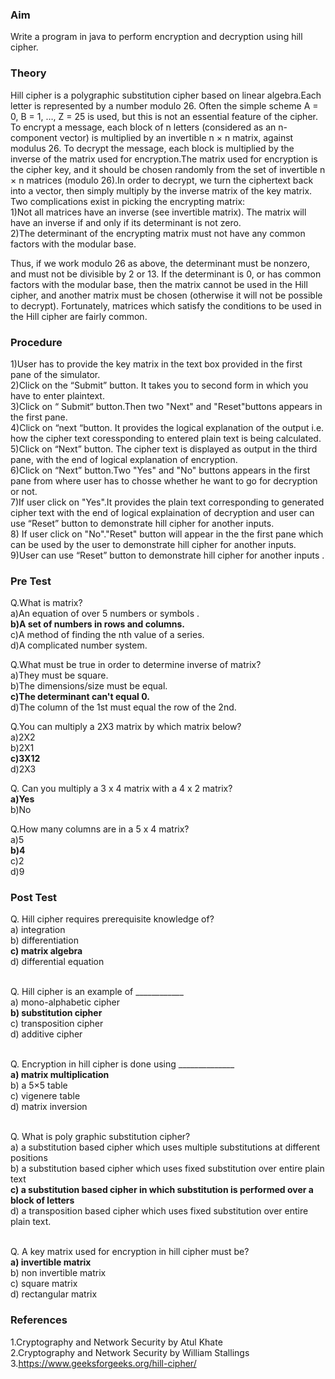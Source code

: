 ### Aim
Write a program in java to perform encryption and decryption using hill cipher.
### Theory
<div align=justify">
Hill cipher is a polygraphic substitution cipher based on linear algebra.Each letter is represented by a number modulo 26. Often the simple scheme A = 0, B = 1, …, Z = 25 is used, but this is not an essential feature of the cipher. To encrypt a message, each block of n letters (considered as an n-component vector) is multiplied by an invertible n × n matrix, against modulus 26. To decrypt the message, each block is multiplied by the inverse of the matrix used for encryption.The matrix used for encryption is the cipher key, and it should be chosen randomly from the set of invertible n × n matrices (modulo 26).In order to decrypt, we turn the ciphertext back into a vector, then simply multiply by the inverse matrix of the key matrix.<br>
Two complications exist in picking the encrypting matrix:<br>
1)Not all matrices have an inverse (see invertible matrix). The matrix will have an inverse if and only if its determinant is not zero.<br>
2)The determinant of the encrypting matrix must not have any common factors with the modular base.<br>

Thus, if we work modulo 26 as above, the determinant must be nonzero, and must not be divisible by 2 or 13. If the determinant is 0, or has common factors with the modular base, then the matrix cannot be used in the Hill cipher, and another matrix must be chosen (otherwise it will not be possible to decrypt). Fortunately, matrices which satisfy the conditions to be used in the Hill cipher are fairly common.</div>
### Procedure
1)User has to provide the key matrix in the text box provided in the first pane of the simulator.<br>
2)Click on the “Submit” button. It takes you to second form in which you have to enter plaintext.<br>
3)Click on “ Submit“ button.Then two "Next" and "Reset"buttons appears in the first pane.<br>
4)Click on “next “button. It provides the logical explanation of the output i.e. how the cipher text coressponding to entered plain text is being calculated.<br>
5)Click on “Next” button. The cipher text is displayed as output in the third pane, with the end of logical explanation of encryption.<br>
6)Click on “Next” button.Two "Yes" and "No" buttons appears in the first pane from where user has to chosse whether he want to go for decryption or not.<br>
7)If user click on "Yes".It provides the plain text corresponding to generated cipher text with the end of logical explaination of decryption and user can use “Reset” button to demonstrate hill cipher for another inputs.<br>
8) If user click on "No"."Reset" button will appear in the the first pane which can be used by the user to demonstrate hill cipher for another inputs.<br>
9)User can use “Reset” button to demonstrate hill cipher for another inputs .<br>
### Pre Test
Q.What is matrix?<br>
a)An equation of over 5 numbers or symbols .<br>
<b>b)A set of numbers in rows and columns.</b><br>
c)A method of finding the nth value of a series.<br>
d)A complicated number system.<br>

Q.What must be true in order to determine inverse of matrix?<br>
a)They must be square.<br>
b)The dimensions/size must be equal.<br>
<b>c)The determinant can't equal 0.</b><br>
d)The column of the 1st must equal the row of the 2nd.<br>

Q.You can multiply a 2X3 matrix by which matrix below?<br>
a)2X2<br>
b)2X1<br>
<b>c)3X12</b><br>
d)2X3<br>

Q. Can you multiply a 3 x 4 matrix with a 4 x 2 matrix?<br>
<b>a)Yes</b><br>
b)No<br>

Q.How many columns are in a 5 x 4 matrix?<br>
a)5<br>
<b>b)4</b><br>
c)2<br>
d)9<br>

### Post Test
Q. Hill cipher requires prerequisite knowledge of?<br>
a) integration<br>
b) differentiation<br>
<b>c) matrix algebra</b><br>
d) differential equation<br><br>

Q. Hill cipher is an example of ____________<br>
a) mono-alphabetic cipher<br>
<b>b) substitution cipher</b><br>
c) transposition cipher<br>
d) additive cipher<br><br>

Q. Encryption in hill cipher is done using ______________<br>
<b>a) matrix multiplication</b><br>
b) a 5×5 table<br>
c) vigenere table<br>
d) matrix inversion<br><br>

Q. What is poly graphic substitution cipher?<br>
a) a substitution based cipher which uses multiple substitutions at different positions<br>
b) a substitution based cipher which uses fixed substitution over entire plain text<br>
<b>c) a substitution based cipher in which substitution is performed over a block of letters</b><br>
d) a transposition based cipher which uses fixed substitution over entire plain text.<br><br>

Q. A key matrix used for encryption in hill cipher must be?<br>
<b>a) invertible matrix</b><br>
b) non invertible matrix<br>
c) square matrix<br>
d) rectangular matrix<br>
### References
1.Cryptography and Network Security by Atul Khate<br>
2.Cryptography and Network Security by William Stallings
3.https://www.geeksforgeeks.org/hill-cipher/
